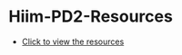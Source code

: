 # Hiim-PD2-Resources



* [Click to view the resources](https://maaaaaarrk.github.io/Hiim-PD2-Resources/index.html)
